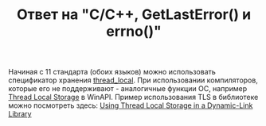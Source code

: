 ﻿---
title: "Ответ на \"C/C++, GetLastError() и errno()\""
se.owner.user_id: 240512
se.owner.display_name: "MSDN.WhiteKnight"
se.owner.link: "https://ru.stackoverflow.com/users/240512/msdn-whiteknight"
se.answer_id: 881159
se.question_id: 881151
se.post_type: answer
se.is_accepted: True
---
<p>Начиная с 11 стандарта (обоих языков) можно использовать спецификатор хранения <a href="https://en.cppreference.com/w/c/thread/thread_local" rel="nofollow noreferrer">thread_local</a>. При использовании компиляторов, которые его не поддерживают - аналогичные функции ОС, например <a href="https://docs.microsoft.com/en-us/windows/desktop/procthread/using-thread-local-storage" rel="nofollow noreferrer">Thread Local Storage</a> в WinAPI. Пример использования TLS в библиотеке можно посмотреть здесь: <a href="https://docs.microsoft.com/ru-ru/windows/desktop/Dlls/using-thread-local-storage-in-a-dynamic-link-library" rel="nofollow noreferrer">Using Thread Local Storage in a Dynamic-Link Library</a> </p>
